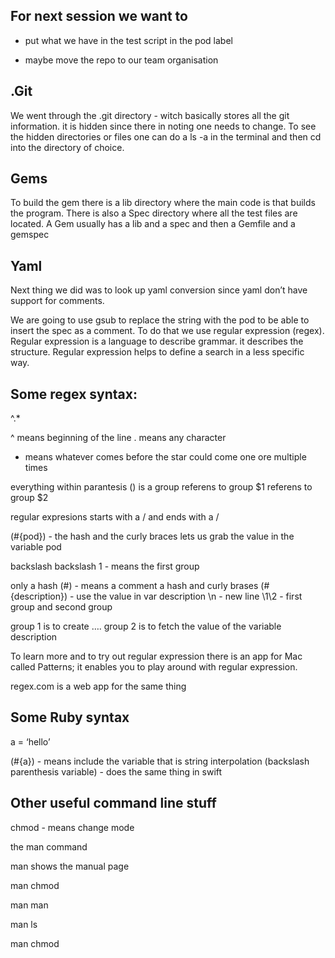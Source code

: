 ## For next session we want to 

* put what we have in the test script in the pod label 

* maybe move the repo to our team organisation 


## .Git
We went through the .git directory - witch basically stores all the git information. it is hidden since there in noting one needs to change. To see the hidden directories or files one can do a ls -a in the terminal and then cd into the directory of choice. 


## Gems
To build the gem there is a lib directory where the main code is that builds the program. There is also a Spec directory where all the test files are located. A Gem usually has a lib and a spec and then a Gemfile and a gemspec


## Yaml 

Next thing we did was to look up yaml conversion since yaml don’t have support for comments. 

We are going to use gsub to replace the string with the pod to be able to insert the spec as a comment. 
To do that we use regular expression (regex). 
Regular expression is a language to describe grammar. it describes the structure. 
Regular expression helps to define a search in a less specific way. 

## Some regex syntax:

^.*

^ means beginning of the line 
. means any character 
* means whatever comes before the star could come one ore multiple times 

everything within parantesis () is a group 
referens to group $1
referens to group $2

regular expresions starts with a / and ends with a /


(#{pod}) - the hash and the curly braces lets us grab the value in the variable pod 

backslash backslash 1 - means the first group 

only a hash (#) - means a comment
a hash and curly brases (#{description}) - use the value in var description 
\n - new line
\1\\2 - first group and second group 

group 1 is to create ….
group 2 is to fetch the value of the variable description 


To learn more and to try out regular expression there is an app for Mac called 
Patterns; it enables you to play around with regular expression. 

regex.com is a web app for the same thing


## Some Ruby syntax

a = ‘hello’

(#{a}) - means include the variable 
that is string interpolation 
(backslash parenthesis variable) - does the same thing in swift 


## Other useful command line stuff


chmod - means change mode

the man command

man shows the manual page 

man chmod 

man man

man ls 

man chmod
